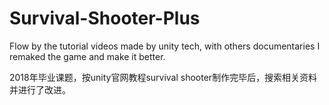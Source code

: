 # Survival-Shooter-Plus
Flow by the tutorial videos made by unity tech, with others documentaries I remaked the game and make it better.

2018年毕业课题，按unity官网教程survival shooter制作完毕后，搜索相关资料并进行了改进。
